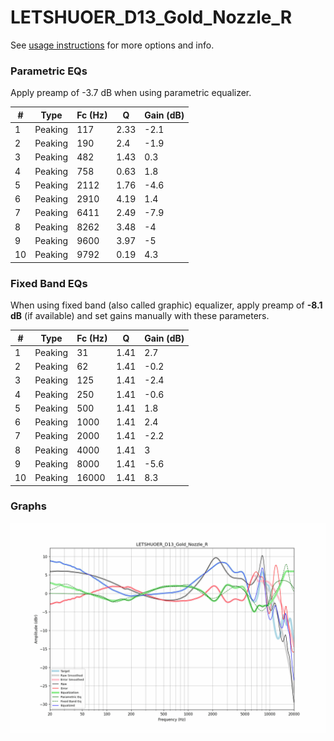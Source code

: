 # LETSHUOER_D13_Gold_Nozzle_R
See [usage instructions](https://github.com/jaakkopasanen/AutoEq#usage) for more options and info.

### Parametric EQs
Apply preamp of -3.7 dB when using parametric equalizer.

|   # | Type    |   Fc (Hz) |    Q |   Gain (dB) |
|-----|---------|-----------|------|-------------|
|   1 | Peaking |       117 | 2.33 |        -2.1 |
|   2 | Peaking |       190 | 2.4  |        -1.9 |
|   3 | Peaking |       482 | 1.43 |         0.3 |
|   4 | Peaking |       758 | 0.63 |         1.8 |
|   5 | Peaking |      2112 | 1.76 |        -4.6 |
|   6 | Peaking |      2910 | 4.19 |         1.4 |
|   7 | Peaking |      6411 | 2.49 |        -7.9 |
|   8 | Peaking |      8262 | 3.48 |        -4   |
|   9 | Peaking |      9600 | 3.97 |        -5   |
|  10 | Peaking |      9792 | 0.19 |         4.3 |

### Fixed Band EQs
When using fixed band (also called graphic) equalizer, apply preamp of **-8.1 dB** (if available) and set gains manually with these parameters.

|   # | Type    |   Fc (Hz) |    Q |   Gain (dB) |
|-----|---------|-----------|------|-------------|
|   1 | Peaking |        31 | 1.41 |         2.7 |
|   2 | Peaking |        62 | 1.41 |        -0.2 |
|   3 | Peaking |       125 | 1.41 |        -2.4 |
|   4 | Peaking |       250 | 1.41 |        -0.6 |
|   5 | Peaking |       500 | 1.41 |         1.8 |
|   6 | Peaking |      1000 | 1.41 |         2.4 |
|   7 | Peaking |      2000 | 1.41 |        -2.2 |
|   8 | Peaking |      4000 | 1.41 |         3   |
|   9 | Peaking |      8000 | 1.41 |        -5.6 |
|  10 | Peaking |     16000 | 1.41 |         8.3 |

### Graphs
![](./LETSHUOER_D13_Gold_Nozzle_R.png)
